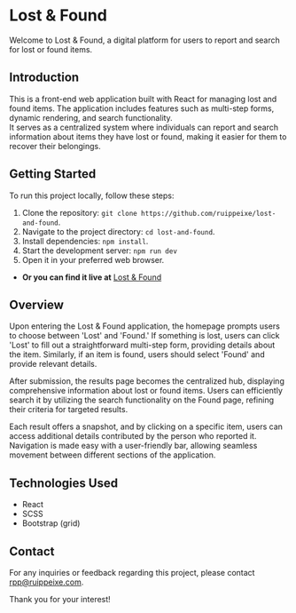 # Lost & Found

Welcome to Lost & Found, a digital platform for users to report and search for lost or found items.

## Introduction

This is a front-end web application built with React for managing lost and found items. The application includes features such as multi-step forms, dynamic rendering, and search functionality. \
It serves as a centralized system where individuals can report and search information about items they have lost or found, making it easier for them to recover their belongings.

## Getting Started

To run this project locally, follow these steps:

1. Clone the repository: `git clone https://github.com/ruippeixe/lost-and-found`.
2. Navigate to the project directory: `cd lost-and-found`.
3. Install dependencies: `npm install`.
4. Start the development server: `npm run dev`
5. Open it in your preferred web browser.

- **Or you can find it live at** [Lost & Found](https://lost-and-found.ruippeixe.com/)

## Overview

Upon entering the Lost & Found application, the homepage prompts users to choose between 'Lost' and 'Found.' If something is lost, users can click 'Lost' to fill out a straightforward multi-step form, providing details about the item. Similarly, if an item is found, users should select 'Found' and provide relevant details.

After submission, the results page becomes the centralized hub, displaying comprehensive information about lost or found items. Users can efficiently search it by utilizing the search functionality on the Found page, refining their criteria for targeted results.

Each result offers a snapshot, and by clicking on a specific item, users can access additional details contributed by the person who reported it. Navigation is made easy with a user-friendly bar, allowing seamless movement between different sections of the application.

## Technologies Used

- React
- SCSS
- Bootstrap (grid)

## Contact

For any inquiries or feedback regarding this project, please contact [rpp@ruippeixe.com](mailto:rpp@ruippeixe.com).

Thank you for your interest!
